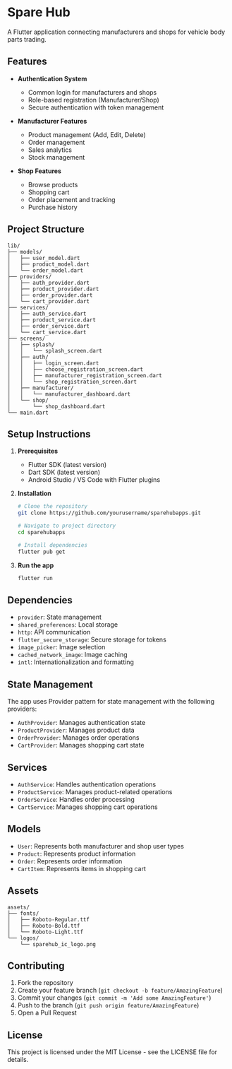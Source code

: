 # Spare Hub

A Flutter application connecting manufacturers and shops for vehicle body parts trading.

## Features

- **Authentication System**
    - Common login for manufacturers and shops
    - Role-based registration (Manufacturer/Shop)
    - Secure authentication with token management

- **Manufacturer Features**
    - Product management (Add, Edit, Delete)
    - Order management
    - Sales analytics
    - Stock management

- **Shop Features**
    - Browse products
    - Shopping cart
    - Order placement and tracking
    - Purchase history

## Project Structure

```
lib/
├── models/
│   ├── user_model.dart
│   ├── product_model.dart
│   └── order_model.dart
├── providers/
│   ├── auth_provider.dart
│   ├── product_provider.dart
│   ├── order_provider.dart
│   └── cart_provider.dart
├── services/
│   ├── auth_service.dart
│   ├── product_service.dart
│   ├── order_service.dart
│   └── cart_service.dart
├── screens/
│   ├── splash/
│   │   └── splash_screen.dart
│   ├── auth/
│   │   ├── login_screen.dart
│   │   ├── choose_registration_screen.dart
│   │   ├── manufacturer_registration_screen.dart
│   │   └── shop_registration_screen.dart
│   ├── manufacturer/
│   │   └── manufacturer_dashboard.dart
│   └── shop/
│       └── shop_dashboard.dart
└── main.dart
```

## Setup Instructions

1. **Prerequisites**
    - Flutter SDK (latest version)
    - Dart SDK (latest version)
    - Android Studio / VS Code with Flutter plugins

2. **Installation**
   ```bash
   # Clone the repository
   git clone https://github.com/yourusername/sparehubapps.git

   # Navigate to project directory
   cd sparehubapps

   # Install dependencies
   flutter pub get
   ```

3. **Run the app**
   ```bash
   flutter run
   ```

## Dependencies

- `provider`: State management
- `shared_preferences`: Local storage
- `http`: API communication
- `flutter_secure_storage`: Secure storage for tokens
- `image_picker`: Image selection
- `cached_network_image`: Image caching
- `intl`: Internationalization and formatting

## State Management

The app uses Provider pattern for state management with the following providers:
- `AuthProvider`: Manages authentication state
- `ProductProvider`: Manages product data
- `OrderProvider`: Manages order operations
- `CartProvider`: Manages shopping cart state

## Services

- `AuthService`: Handles authentication operations
- `ProductService`: Manages product-related operations
- `OrderService`: Handles order processing
- `CartService`: Manages shopping cart operations

## Models

- `User`: Represents both manufacturer and shop user types
- `Product`: Represents product information
- `Order`: Represents order information
- `CartItem`: Represents items in shopping cart

## Assets

```
assets/
├── fonts/
│   ├── Roboto-Regular.ttf
│   ├── Roboto-Bold.ttf
│   └── Roboto-Light.ttf
└── logos/
    └── sparehub_ic_logo.png
```

## Contributing

1. Fork the repository
2. Create your feature branch (`git checkout -b feature/AmazingFeature`)
3. Commit your changes (`git commit -m 'Add some AmazingFeature'`)
4. Push to the branch (`git push origin feature/AmazingFeature`)
5. Open a Pull Request

## License

This project is licensed under the MIT License - see the LICENSE file for details.